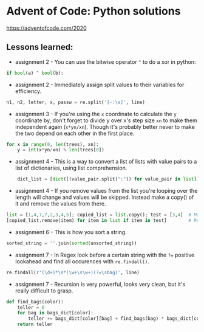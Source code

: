 # Advent of Code: Python solutions
https://adventofcode.com/2020

## Lessons learned:
* assignment 2 - You can use the bitwise operator `^` to do a xor in python: 
```python
if bool(a) ^ bool(b):
```
* assignment 2 - Immediately assign split values to their variables for efficiency.
```python 
n1, n2, letter, x, passw = re.split('[-:\s]', line)
```
* assignment 3 - If you're using the `x` coordinate to calculate the `y` coordinate by, don't forget to divide y over x's step size `xn` to make them independent again (`x*yn/xn`). Though it's probably better never to make the two depend on each other in the first place.
```python    
for x in range(0, len(trees), xn):
    y = int(x*yn/xn) % len(trees[0])
```
* assignment 4 - This is a way to convert a list of lists with value pairs to a list of dictionaries, using list comprehension.
```python
    dict_list = [dict([(value_pair.split(":")) for value_pair in list]) for list in llist]
```
* assignment 4 - If you remove values from the list you're looping over the length will change and values will be skipped. Instead make a copy() of it and remove the values from there.
```python
list = [1,4,7,7,2,3,4,5]; copied_list = list.copy(); test = [3,4]  # Make three lists
[copied_list.remove(item) for item in list if item in test]        # Remove items in test from copied_list
```
* assignment 6 - This is how you sort a string.
```python
sorted_string = ''.join(sorted(unsorted_string))
```
* assignment 7 - In Regex look before a certain string with the `?=` positive lookahead and find all occurences with `re.findall()`.
```python
re.findall(r'(\d+)*\s*(\w+\s\w+)(?=\sbag)', line)
```
* assignment 7 - Recursion is very powerful, looks very clean, but it's really difficult to grasp.
```python
def find_bags(color): 
    teller = 0
    for bag in bags_dict[color]:
        teller += bags_dict[color][bag] + find_bags(bag) * bags_dict[color][bag]  # Recursively sum the contents of the bag
    return teller
```
